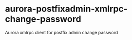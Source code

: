 # aurora-postfixadmin-xmlrpc-change-password
Aurora xmlrpc client for postfix admin change password 
